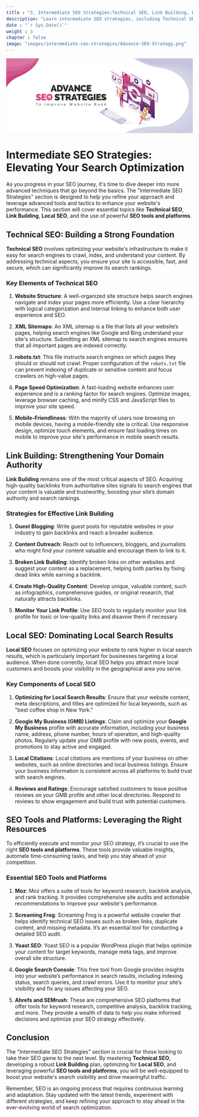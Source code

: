 ```yaml
---
title : "3. Intermediate SEO Strategies:Technical SEO, Link Building, Local SEO,SEO tools"
description: "Learn intermediate SEO strategies, including Technical SEO, Link Building, Local SEO, and using essential SEO tools and platforms to improve search results."
date : "`r Sys.Date()`"
weight : 3
chapter : false
image: "images/intermediate-ceo-strategies/Advance-SEO-Strategy.png"
---
```

![Advance-SEO-Strategy.png](/images/intermediate-ceo-strategies/Advance-SEO-Strategy.png)
# Intermediate SEO Strategies: Elevating Your Search Optimization

As you progress in your SEO journey, it's time to dive deeper into more advanced techniques that go beyond the basics. The "Intermediate SEO Strategies" section is designed to help you refine your approach and leverage advanced tools and tactics to enhance your website's performance. This section will cover essential topics like **Technical SEO**, **Link Building**, **Local SEO**, and the use of powerful **SEO tools and platforms**.

## Technical SEO: Building a Strong Foundation

**Technical SEO** involves optimizing your website's infrastructure to make it easy for search engines to crawl, index, and understand your content. By addressing technical aspects, you ensure your site is accessible, fast, and secure, which can significantly improve its search rankings.

### Key Elements of Technical SEO

1. **Website Structure**: A well-organized site structure helps search engines navigate and index your pages more efficiently. Use a clear hierarchy with logical categorization and internal linking to enhance both user experience and SEO.

2. **XML Sitemaps**: An XML sitemap is a file that lists all your website’s pages, helping search engines like Google and Bing understand your site's structure. Submitting an XML sitemap to search engines ensures that all important pages are indexed correctly.

3. **robots.txt**: This file instructs search engines on which pages they should or should not crawl. Proper configuration of the `robots.txt` file can prevent indexing of duplicate or sensitive content and focus crawlers on high-value pages.

4. **Page Speed Optimization**: A fast-loading website enhances user experience and is a ranking factor for search engines. Optimize images, leverage browser caching, and minify CSS and JavaScript files to improve your site speed.

5. **Mobile-Friendliness**: With the majority of users now browsing on mobile devices, having a mobile-friendly site is critical. Use responsive design, optimize touch elements, and ensure fast loading times on mobile to improve your site's performance in mobile search results.

## Link Building: Strengthening Your Domain Authority

**Link Building** remains one of the most critical aspects of SEO. Acquiring high-quality backlinks from authoritative sites signals to search engines that your content is valuable and trustworthy, boosting your site’s domain authority and search rankings.

### Strategies for Effective Link Building

1. **Guest Blogging**: Write guest posts for reputable websites in your industry to gain backlinks and reach a broader audience.

2. **Content Outreach**: Reach out to influencers, bloggers, and journalists who might find your content valuable and encourage them to link to it.

3. **Broken Link Building**: Identify broken links on other websites and suggest your content as a replacement, helping both parties by fixing dead links while earning a backlink.

4. **Create High-Quality Content**: Develop unique, valuable content, such as infographics, comprehensive guides, or original research, that naturally attracts backlinks.

5. **Monitor Your Link Profile**: Use SEO tools to regularly monitor your link profile for toxic or low-quality links and disavow them if necessary.

## Local SEO: Dominating Local Search Results

**Local SEO** focuses on optimizing your website to rank higher in local search results, which is particularly important for businesses targeting a local audience. When done correctly, local SEO helps you attract more local customers and boosts your visibility in the geographical area you serve.

### Key Components of Local SEO

1. **Optimizing for Local Search Results**: Ensure that your website content, meta descriptions, and titles are optimized for local keywords, such as "best coffee shop in New York."

2. **Google My Business (GMB) Listings**: Claim and optimize your **Google My Business** profile with accurate information, including your business name, address, phone number, hours of operation, and high-quality photos. Regularly update your GMB profile with new posts, events, and promotions to stay active and engaged.

3. **Local Citations**: Local citations are mentions of your business on other websites, such as online directories and local business listings. Ensure your business information is consistent across all platforms to build trust with search engines.

4. **Reviews and Ratings**: Encourage satisfied customers to leave positive reviews on your GMB profile and other local directories. Respond to reviews to show engagement and build trust with potential customers.

## SEO Tools and Platforms: Leveraging the Right Resources

To efficiently execute and monitor your SEO strategy, it’s crucial to use the right **SEO tools and platforms**. These tools provide valuable insights, automate time-consuming tasks, and help you stay ahead of your competition.

### Essential SEO Tools and Platforms

1. **Moz**: Moz offers a suite of tools for keyword research, backlink analysis, and rank tracking. It provides comprehensive site audits and actionable recommendations to improve your website's performance.

2. **Screaming Frog**: Screaming Frog is a powerful website crawler that helps identify technical SEO issues such as broken links, duplicate content, and missing metadata. It’s an essential tool for conducting a detailed SEO audit.

3. **Yoast SEO**: Yoast SEO is a popular WordPress plugin that helps optimize your content for target keywords, manage meta tags, and improve overall site structure.

4. **Google Search Console**: This free tool from Google provides insights into your website’s performance in search results, including indexing status, search queries, and crawl errors. Use it to monitor your site’s visibility and fix any issues affecting your SEO.

5. **Ahrefs and SEMrush**: These are comprehensive SEO platforms that offer tools for keyword research, competitive analysis, backlink tracking, and more. They provide a wealth of data to help you make informed decisions and optimize your SEO strategy effectively.

## Conclusion

The "Intermediate SEO Strategies" section is crucial for those looking to take their SEO game to the next level. By mastering **Technical SEO**, developing a robust **Link Building** plan, optimizing for **Local SEO**, and leveraging powerful **SEO tools and platforms**, you will be well-equipped to boost your website's search visibility and drive meaningful traffic.

Remember, SEO is an ongoing process that requires continuous learning and adaptation. Stay updated with the latest trends, experiment with different strategies, and keep refining your approach to stay ahead in the ever-evolving world of search optimization.
